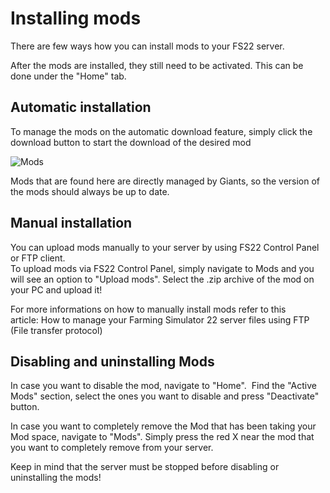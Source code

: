 Installing mods
===============

There are few ways how you can install mods to your FS22 server.

After the mods are installed, they still need to be activated. This can be done under the "Home" tab.

  

Automatic installation
----------------------

To manage the mods on the automatic download feature, simply click the download button to start the download of the desired mod

![Mods](images/mods1.png")

Mods that are found here are directly managed by Giants, so the version of the mods should always be up to date. 

Manual installation
-------------------

You can upload mods manually to your server by using FS22 Control Panel or FTP client.  
To upload mods via FS22 Control Panel, simply navigate to Mods and you will see an option to "Upload mods". Select the .zip archive of the mod on your PC and upload it!  
  
For more informations on how to manually install mods refer to this article: How to manage your Farming Simulator 22 server files using FTP (File transfer protocol)

Disabling and uninstalling Mods
-------------------------------

In case you want to disable the mod, navigate to "Home".  Find the "Active Mods" section, select the ones you want to disable and press "Deactivate" button.  
  
In case you want to completely remove the Mod that has been taking your Mod space, navigate to "Mods". Simply press the red X near the mod that you want to completely remove from your server.  
  

Keep in mind that the server must be stopped before disabling or uninstalling the mods!